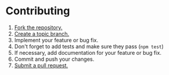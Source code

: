 # Contributing

1. [Fork the repository.][fork]
2. [Create a topic branch.][branch]
3. Implement your feature or bug fix.
4. Don't forget to add tests and make sure they pass (`npm test`)
5. If necessary, add documentation for your feature or bug fix.
6. Commit and push your changes.
7. [Submit a pull request.][pr]

[fork]: http://help.github.com/fork-a-repo/
[branch]: http://learn.github.com/p/branching.html
[pr]: http://help.github.com/send-pull-requests/
